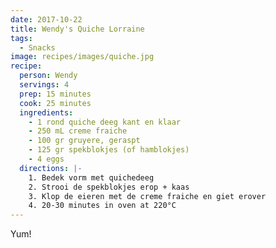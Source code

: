 ```yaml
---
date: 2017-10-22
title: Wendy's Quiche Lorraine
tags:
  - Snacks
image: recipes/images/quiche.jpg
recipe:
  person: Wendy
  servings: 4
  prep: 15 minutes
  cook: 25 minutes
  ingredients:
    - 1 rond quiche deeg kant en klaar
    - 250 mL creme fraiche
    - 100 gr gruyere, geraspt
    - 125 gr spekblokjes (of hamblokjes)
    - 4 eggs
  directions: |-
    1. Bedek vorm met quichedeeg
    2. Strooi de spekblokjes erop + kaas
    3. Klop de eieren met de creme fraiche en giet erover
    4. 20-30 minutes in oven at 220°C
---
```


Yum!
